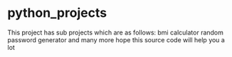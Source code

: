 # python_projects
This project has sub projects which are as follows:
bmi calculator
random password generator
and many more
hope this source code will help you a lot

